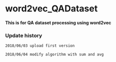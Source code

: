 # word2vec_QADataset

#### This is for QA dataset processing using word2vec

### Update history

`2018/06/03 upload first version`

`2018/06/04 modify algorithm with sum and avg`
